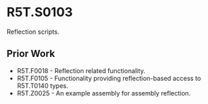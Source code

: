 # R5T.S0103
Reflection scripts.


## Prior Work

* R5T.F0018 - Reflection related functionality.
* R5T.F0105 - Functionality providing reflection-based access to R5T.T0140 types.
* R5T.Z0025 - An example assembly for assembly reflection.